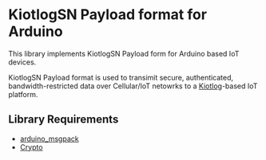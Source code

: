 # KiotlogSN Payload format for Arduino

This library implements KiotlogSN Payload form for Arduino based IoT devices.

KiotlogSN Payload format is used to transimit secure, authenticated, bandwidth-restricted data over Cellular/IoT netowrks to a [Kiotlog](https://github.com/kiotlog/kiotlog)-based IoT platform.

## Library Requirements

* [arduino_msgpack](https://github.com/HEADS-project/arduino_msgpack)
* [Crypto](http://rweather.github.io/arduinolibs/crypto.html)
